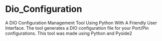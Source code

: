 # Dio_Configuration
A DIO Configuration Management Tool Using Python With A Friendly User Interface.
The tool generates a DIO configuration file for your Port/Pin configurations.
This tool was made using Python and Pyside2
